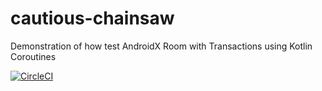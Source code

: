 # cautious-chainsaw
Demonstration of how test AndroidX Room with Transactions using Kotlin Coroutines

[![CircleCI](https://dl.circleci.com/status-badge/img/gh/yankeppey/cautious-chainsaw/tree/main.svg?style=svg)](https://dl.circleci.com/status-badge/redirect/gh/yankeppey/cautious-chainsaw/tree/main)
